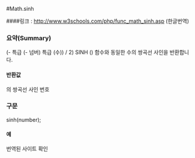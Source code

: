 #Math.sinh

####링크 : http://www.w3schools.com/php/func_math_sinh.asp (한글번역) 

### 요약(Summary)

(- 특급 (- 넘버) 특급 (수)) / 2) SINH () 함수와 동일한 수의 쌍곡선 사인을 반환합니다.

#### 반환값

의 쌍곡선 사인 번호

### 구문

sinh(number);

#### 예

번역된 사이트 확인



